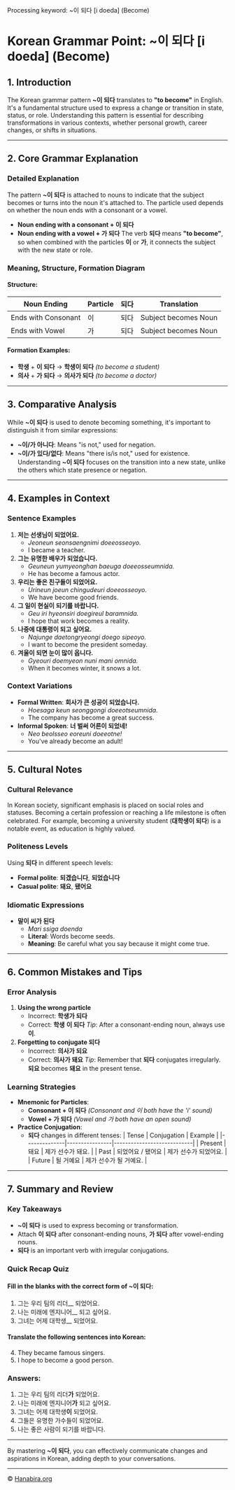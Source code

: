Processing keyword: ~이 되다 [i doeda] (Become)
# Korean Grammar Point: ~이 되다 [i doeda] (Become)

## 1. Introduction
The Korean grammar pattern **~이 되다** translates to **"to become"** in English. It's a fundamental structure used to express a change or transition in state, status, or role. Understanding this pattern is essential for describing transformations in various contexts, whether personal growth, career changes, or shifts in situations.

---
## 2. Core Grammar Explanation
### Detailed Explanation
The pattern **~이 되다** is attached to nouns to indicate that the subject becomes or turns into the noun it's attached to. The particle used depends on whether the noun ends with a consonant or a vowel.
- **Noun ending with a consonant + 이 되다**
- **Noun ending with a vowel + 가 되다**
The verb **되다** means **"to become"**, so when combined with the particles **이** or **가**, it connects the subject with the new state or role.
### Meaning, Structure, Formation Diagram
#### Structure:
| Noun Ending        | Particle | 되다  | Translation          |
|--------------------|----------|-------|----------------------|
| Ends with Consonant | 이       | 되다  | Subject becomes Noun |
| Ends with Vowel     | 가       | 되다  | Subject becomes Noun |
#### Formation Examples:
- **학생** + **이 되다** → **학생이 되다** *(to become a student)*
- **의사** + **가 되다** → **의사가 되다** *(to become a doctor)*
---
## 3. Comparative Analysis
While **~이 되다** is used to denote becoming something, it's important to distinguish it from similar expressions:
- **~이/가 아니다**: Means "is not," used for negation.
- **~이/가 있다/없다**: Means "there is/is not," used for existence.
Understanding **~이 되다** focuses on the transition into a new state, unlike the others which state presence or negation.
---
## 4. Examples in Context
### Sentence Examples
1. **저는 선생님이 되었어요.**
   - *Jeoneun seonsaengnimi doeeosseoyo.*
   - I became a teacher.
2. **그는 유명한 배우가 되었습니다.**
   - *Geuneun yumyeonghan baeuga doeeosseumnida.*
   - He has become a famous actor.
3. **우리는 좋은 친구들이 되었어요.**
   - *Urineun joeun chingudeuri doeeosseoyo.*
   - We have become good friends.
4. **그 일이 현실이 되기를 바랍니다.**
   - *Geu iri hyeonsiri doegireul baramnida.*
   - I hope that work becomes a reality.
5. **나중에 대통령이 되고 싶어요.**
   - *Najunge daetongryeongi doego sipeoyo.*
   - I want to become the president someday.
6. **겨울이 되면 눈이 많이 옵니다.**
   - *Gyeouri doemyeon nuni mani omnida.*
   - When it becomes winter, it snows a lot.
### Context Variations
- **Formal Written**: **회사가 큰 성공이 되었습니다.**
  - *Hoesaga keun seonggongi doeeotseumnida.*
  - The company has become a great success.
- **Informal Spoken**: **너 벌써 어른이 되었네!**
  - *Neo beolsseo eoreuni doeeotne!*
  - You've already become an adult!
---
## 5. Cultural Notes
### Cultural Relevance
In Korean society, significant emphasis is placed on social roles and statuses. Becoming a certain profession or reaching a life milestone is often celebrated. For example, becoming a university student (**대학생이 되다**) is a notable event, as education is highly valued.
### Politeness Levels
Using **되다** in different speech levels:
- **Formal polite**: **되겠습니다**, **되었습니다**
- **Casual polite**: **돼요**, **됐어요**
### Idiomatic Expressions
- **말이 씨가 된다**
  - *Mari ssiga doenda*
  - **Literal**: Words become seeds.
  - **Meaning**: Be careful what you say because it might come true.
---
## 6. Common Mistakes and Tips
### Error Analysis
1. **Using the wrong particle**
   - Incorrect: **학생가 되다**
   - Correct: **학생** **이 되다**
   *Tip*: After a consonant-ending noun, always use **이**.
2. **Forgetting to conjugate 되다**
   - Incorrect: **의사가 되요**
   - Correct: **의사가 돼요**
   *Tip*: Remember that **되다** conjugates irregularly. **되요** becomes **돼요** in the present tense.
### Learning Strategies
- **Mnemonic for Particles**:
  - **Consonant + 이 되다** *(Consonant and 이 both have the 'i' sound)*
  - **Vowel + 가 되다** *(Vowel and 가 both have an open sound)*
- **Practice Conjugation**:
  - **되다** changes in different tenses:
    | Tense        | Conjugation    | Example                    |
    |--------------|----------------|----------------------------|
    | Present      | 돼요           | 제가 선수가 돼요.           |
    | Past         | 되었어요 / 됐어요 | 제가 선수가 되었어요.       |
    | Future       | 될 거예요       | 제가 선수가 될 거예요.       |
---
## 7. Summary and Review
### Key Takeaways
- **~이 되다** is used to express becoming or transformation.
- Attach **이 되다** after consonant-ending nouns, **가 되다** after vowel-ending nouns.
- **되다** is an important verb with irregular conjugations.
### Quick Recap Quiz
#### Fill in the blanks with the correct form of **~이 되다**:
1. 그는 우리 팀의 리더__ 되었어요.
2. 나는 미래에 엔지니어__ 되고 싶어요.
3. 그녀는 어제 대학생__ 되었어요.

#### Translate the following sentences into Korean:
4. They became famous singers.
5. I hope to become a good person.

### Answers:
1. 그는 우리 팀의 리더**가** 되었어요.
2. 나는 미래에 엔지니어**가** 되고 싶어요.
3. 그녀는 어제 대학생**이** 되었어요.
4. 그들은 유명한 가수들이 되었어요.
5. 나는 좋은 사람이 되기를 바랍니다.
---
By mastering **~이 되다**, you can effectively communicate changes and aspirations in Korean, adding depth to your conversations.

---
© [Hanabira.org](https://hanabira.org)
